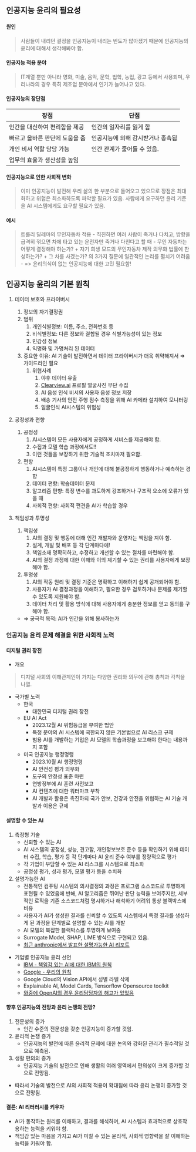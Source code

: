 ## 인공지능 윤리의 필요성
 #### 원인
> 사람들이 내리던 결정을 인공지능이 내리는 빈도가 많아졌기 때문에 인공지능의 윤리에 대해서 생각해봐야 함.
 #### 인공지능 적용 분야
> IT계열 뿐만 아니라 영화, 미술, 음악, 문학, 법학, 농업, 광고 등에서 사용되며, 우리나라의 경우 특히 제조업 분야에서 인기가 늘어나고 있다.
 #### 인공지능의 장단점

| 장점                | 단점                 |
| ----------------- | ------------------ |
| 인간을 대신하여 편리함을 제공  | 인간의 일자리를 잃게 함      |
| 빠르고 올바른 판단에 도움을 줌 | 인공지능에 의해 감시받거나 종속됨 |
| 개인 비서 역할 담당 가능    | 인간 관계가 줄어들 수 있음.   |
| 업무의 효율과 생산성을 높임   |                    |
#### 인공지능으로 인한 사회적 변화 
> 이미 인공지능이 발전해 우리 삶의 한 부분으로 들어오고 있으므로 장점은 최대화하고 위험은 최소화하도록 파악할 필요가 있음.
	사람에게 요구하던 윤리 기준을 AI 시스템에게도 요구할 필요가 있음.
#### 예시 
> 트롤리 딜레마의 무인자동차 적용
	- 직진하면 여러 사람이 죽거나 다치고, 방향을 급격히 꺾으면 차에 타고 있는 운전자만 죽거나 다친다고 할 때
	- 무인 자동차는 어떻게 결정해야 하는가? + 자기 희생 모드의 무인자동차 제작 의무화 법률에 찬성하는가? + 그 차를 사겠는가?
		의 3가지 질문에 일관적인 논리를 펼치기 어려움
	- => 윤리의식이 없는 인공지능에 대한 고민 필요함!

## 인공지능 윤리의 기본 원칙
1. 데이터 보호와 프라이버시
    1. 정보의 자기결정권
    2. 범위
        1. 개인식별정보: 이름, 주소, 전화번호 등
        2. 비식별정보: 다른 정보와 결합될 경우 식별가능성이 있는 정보
        3. 민감성 정보
        4. 익명화 및 가명처리 된 데이터
    3. 중요한 이유: AI 기술이 발전하면서 데이터 프라이버시가 더욱 취약해져서 ⇒ 가이드라인 필요
        1. 위협사례
            1. 야후 데이터 유출
            2. [Clearview.ai](http://Clearview.ai) 프로필 얼굴사진 무단 수집
            3. AI 음성 인식 비서의 사용자 음성 정보 저장
            4. 배송 기사의 안전 주행 점수 측정을 위해 AI 카메라 설치하여 모니터링
            5. 얼굴인식 AI시스템의 위험성
2. 공정성과 편향
    1. 공정성
        1. AI시스템이 모든 사용자에게 공정하게 서비스를 제공해야 함.
        2. 수집과 모델 학습 과정에서도!!
        3. 이런 것들을 보장하기 위한 기술적 조치마저 필요함.
    2. 편향
        1. AI시스템이 특정 그룹이나 개인에 대해 불공정하게 행동하거나 예측하는 경향
        2. 데이터 편향: 학습데이터 문제
        3. 알고리즘 편향: 특정 변수를 과도하게 강조하거나 구조적 요소에 오류가 있을 때
        4. 사회적 편향: 사회적 편견을 AI가 학습할 경우
3. 책임성과 투명성
    1. 책임성
        1. AI의 결정 및 행동에 대해 인간 개발자와 운영자는 책임을 져야 함.
        2. 설계, 개발 및 배포 등 각 단계마다에!
        3. 책임소재 명확히하고, 수정하고 개선할 수 있는 절차를 마련해야 함.
        4. AI의 결정 과정에 대한 이해와 이의 제기할 수 있는 권리를 사용자에게 보장해야 함.
    2. 투명성
        1. AI의 작동 원리 및 결정 기준은 명확하고 이해하기 쉽게 공개되어야 함.
        2. 사용자가 AI 결정과정을 이해하고, 필요한 경우 검토하거나 문제를 제기할 수 있도록 지원해야 함.
        3. 데이터 처리 및 활용 방식에 대해 사용자에게 충분한 정보를 얻고 동의를 구해야 함.

	- ⇒ 궁극적 목적: AI가 인간을 위해 봉사하는가
### 인공지능 윤리 문제 해결을 위한 사회적 노력
#### 디지털 권리 장전
- 개요
> 디지털 사회의 이해관계인이 가지는 다양한 권리와 의무에 관해 총칙과 각칙을 나열.
- 국가별 노력
	- 한국
		- 대한민국 디지털 권리 장전
	- EU AI Act
		- 2023.12월 AI 위험등급을 부여한 법안
		- 특정 분야의 AI 시스템에 국한되지 않은 기본법으로 AI 리스크 규제
		- 범용 AI를 개발하는 기업은 AI 모델의 학습과정을 보고해야 한다는 내용까지 포함
	- 미국 인공지능 행정명령
		- 2023.10월 AI 행정명령
		- AI 안전성 평가 의무화
		- 도구의 안정성 표준 마련
		- 연방정부에 AI 훈련 사전보고
		- AI 컨텐츠에 대한 워터마크 부착
		- AI 개발과 활용은 촉진하되 국가 안보, 건강과 안전을 위협하는 AI 기술 개발과 이용은 규제
#### 설명할 수 있는 AI
 1. 측정형 기술
 	- 신뢰할 수 있는 AI
	- AI 시스템의 공정성, 성능, 견고함, 개인정보보호 준수 등을 확인하기 위해 데이터 수집, 학습, 평가 등 각 단계마다 AI 윤리 준수 여부를 정량적으로 평가
	- 각 기업이 부담할 수 있는 AI 리스크를 시스템으로 최소화
	- 공정성 평가, 성과 평가, 모델 평가 등을 수치화
 2. 설명가능한 AI
	- 전통적인 컴퓨팅 시스템의 의사결정의 과정은 프로그램 소스코드로 투명하게 표현될 수 있었음에 반해, AI 알고리즘은 뛰어난 판단 능력을 보여주지만, 세부적인 로직을 기존 소스코드처럼 명시하거나 해석하기 어려워 통상 블랙박스에 비유
	- 사용자가 AI가 생성한 결과를 신뢰할 수 있도록 시스템에서 특정 결과를 생성하게 된 과정을 단계별로 설명할 수 있는 AI를 개발
	- AI 모델의 복잡한 블랙박스를 투명하게 보여줌
	- Surrogate Model, SHAP, LIME 방식으로 구현되고 있음.
	- [최근 anthropic에서 발표한 설명가능한 AI 리포트](https://transformer-circuits.pub/2024/scaling-monosemanticity/index.html)
- 기업별 인공지능 윤리 선언
	- [IBM - 책임감 있는 AI에 대한 IBM의 원칙](https://www.ibm.com/kr-ko/impact/ai-ethics)
	- [Google - 우리의 원칙](https://ai.google/responsibility/principles/)
	- Google Cloud의 Vision API에서 성별 라벨 삭제
	- Explainable Al, Model Cards, Tensorflow Opensource toolkit
	- [와중에 OpenAI의 경우 윤리담당자의 해고가 있었음](https://www.chosun.com/economy/tech_it/2024/05/20/L56VCDZV6JHHVFHRIRGA7S617U/)
#### 향후 인공지능의 전망과 윤리 논쟁의 전망?
1. 전문성의 증가
	- 인간 수준의 전문성을 갖춘 인공지능이 증가할 것임.
2. 윤리적 논쟁 증가
	- 인공지능의 발전에 따른 윤리적 문제에 대한 논의와 강화된 관리가 필수적일 것으로 예측됨.
3. 생활 편의의 증가
	- 인공지능 기술의 발전으로 인해 생활의 여러 영역에서 편의성이 크게 증가할 것으로 전망됨.
- 따라서 기술의 발전으로 AI의 사회적 적용이 확대됨에 따라 윤리 논쟁이 증가할 것으로 전망됨.
#### 결론: AI 리터러시를 키우자
- AI가 동작하는 원리를 이해하고, 결과를 해석하며, AI 시스템과 효과적으로 상호작용하는 능력을 키워야 함.
- 책임감 있는 마음을 가지고 AI가 미칠 수 있는 윤리적, 사회적 영향력을 잘 이해하는 능력을 키워야 함.
